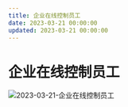 ```yaml
---
title: 企业在线控制员工
date: 2023-03-21 00:00:00
updated: 2023-03-21 00:00:00
---
```


# 企业在线控制员工

![2023-03-21-企业在线控制员工](assets/2023-03-21-企业在线控制员工.jpeg)

